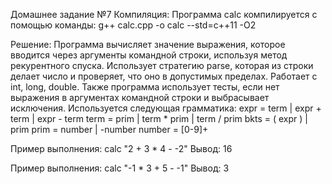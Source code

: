Домашнее задание №7
Компиляция:
Программа calc компилируется с помощью команды: g++ calc.cpp -o calc --std=c++11 -O2

Решение:
Программа вычисляет значение выражения, которое вводится через аргументы командной строки, используя метод рекурентного спуска. Использует стратегию parse, которая из строки делает число и проверяет, что оно в допустимых пределах. Работает с int, long, double. Также программа использует тесты, если нет выражения в аргументах командной строки и выбрасывает исключения.
Используется следующая грамматика:
expr = term
    | expr + term
    | expr - term
term = prim
    | term * prim
    | term / prim
bkts = ( expr )
    | prim
prim = number
    | -number
number = [0-9]+

Пример выполнения:
calc "2 + 3 * 4 - -2"
Вывод:
16

Пример выполнения:
calc "-1 * 3 + 5 - -1"
Вывод:
3
